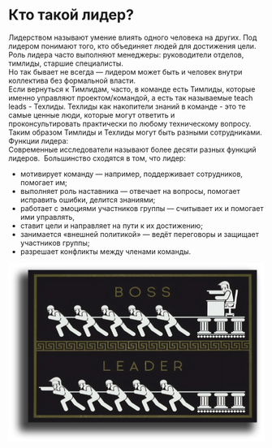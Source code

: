 # Кто такой лидер?   

Лидерством называют умение влиять одного человека на других. Под лидером понимают того, кто объединяет людей для достижения цели.   
Роль лидера часто выполняют менеджеры: руководители отделов, тимлиды, старшие специалисты.   
Но так бывает не всегда — лидером может быть и человек внутри коллектива без формальной власти.   
Если вернуться к Тимлидам, часто, в команде есть Тимлиды, которые именно управляют проектом/командой, а есть так называемые teach leads - Техлиды. Техлиды как накопители знаний в команде - это те самые ценные люди, которые могут ответить и проконсультировать практически по любому техническому вопросу.   
Таким образом Тимлиды и Техлиды могут быть разными сотрудниками.
Функции лидера:   
Современные исследователи называют более десяти разных функций лидеров. 
Большинство сходятся в том, что лидер:
- мотивирует команду — например, поддерживает сотрудников, помогает им;
- выполняет роль наставника — отвечает на вопросы, помогает исправить ошибки, делится знаниями;
- работает с эмоциями участников группы — считывает их и помогает ими управлять,
- ставит цели и направляет на пути к их достижению;
- занимается «внешней политикой» — ведёт переговоры и защищает участников группы;
- разрешает конфликты между членами команды.

![подпись1](/src/markdownText/lider/boss.png)